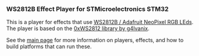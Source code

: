 ### WS2812B Effect Player for STMicroelectronics STM32

This is a player for effects that use [WS2812B / Adafruit NeoPixel RGB LEds](https://www.adafruit.com/datasheets/WS2812B.pdf). The player is based on the [0xWS2812 library by g4lvanix](https://github.com/g4lvanix/0xWS2812).

See the [main page](https://github.com/rogerdahl/ws2812b-neopixel-stuff) for more information on players, effects, and how to build platforms that can run these.

